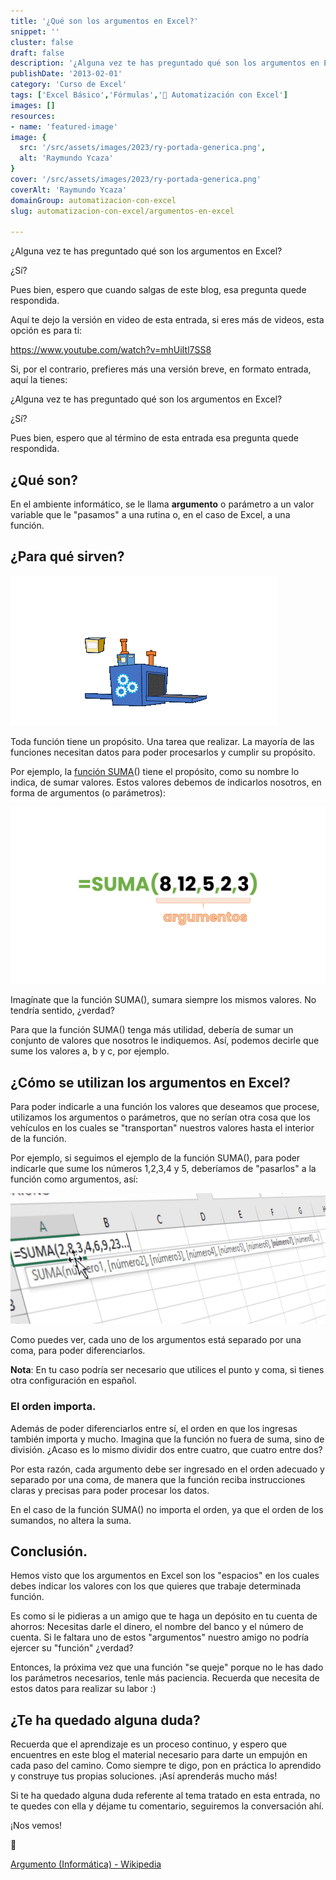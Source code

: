 ```yaml
---
title: '¿Qué son los argumentos en Excel?'
snippet: ''
cluster: false
draft: false 
description: '¿Alguna vez te has preguntado qué son los argumentos en Excel? ¿Sí? Pues bien, espero que al término de esta entrada esa pregunta quede respondida.'
publishDate: '2013-02-01'
category: 'Curso de Excel'
tags: ['Excel Básico','Fórmulas','🤖 Automatización con Excel']
images: []
resources: 
- name: 'featured-image'
image: {
  src: '/src/assets/images/2023/ry-portada-generica.png',
  alt: 'Raymundo Ycaza'
}
cover: '/src/assets/images/2023/ry-portada-generica.png'
coverAlt: 'Raymundo Ycaza'
domainGroup: automatizacion-con-excel
slug: automatizacion-con-excel/argumentos-en-excel

---
```


¿Alguna vez te has preguntado qué son los argumentos en Excel?

¿Sí?

Pues bien, espero que cuando salgas de este blog, esa pregunta quede respondida.

Aquí te dejo la versión en video de esta entrada, si eres más de videos, esta opción es para ti:

https://www.youtube.com/watch?v=mhUiItl7SS8

Si, por el contrario, prefieres más una versión breve, en formato entrada, aquí la tienes:

¿Alguna vez te has preguntado qué son los argumentos en Excel?

¿Sí?

Pues bien, espero que al término de esta entrada esa pregunta quede respondida.

## ¿Qué son?

En el ambiente informático, se le llama **argumento** o parámetro a un valor variable que le "pasamos" a una rutina o, en el caso de Excel, a una función.

## ¿Para qué sirven?

![Proceso de Entrada y Salida](/src/assets/images/2023/proceso-entrada-salida.gif)

Toda función tiene un propósito. Una tarea que realizar. La mayoría de las funciones necesitan datos para poder procesarlos y cumplir su propósito.

Por ejemplo, la [función SUMA](https://raymundoycaza.com/automatizacion-con-excel/formulas-en-excel/la-funcion-suma-en-excel/)() tiene el propósito, como su nombre lo indica, de sumar valores. Estos valores debemos de indicarlos nosotros, en forma de argumentos (o parámetros):

![Función SUMA](/src/assets/images/2023/funcion-suma.png)

Imagínate que la función SUMA(), sumara siempre los mismos valores. No tendría sentido, ¿verdad?

Para que la función SUMA() tenga más utilidad, debería de sumar un conjunto de valores que nosotros le indiquemos. Así, podemos decirle que sume los valores a, b y c, por ejemplo.

## ¿Cómo se utilizan los argumentos en Excel?

Para poder indicarle a una función los valores que deseamos que procese, utilizamos los argumentos o parámetros, que no serían otra cosa que los vehículos en los cuales se "transportan" nuestros valores hasta el interior de la función.

Por ejemplo, si seguimos el ejemplo de la función SUMA(), para poder  indicarle que sume los números 1,2,3,4 y 5, deberíamos de "pasarlos" a la función como argumentos, así:

![](/src/assets/images/2023/argumentos-en-excel_01.png)

Como puedes ver, cada uno de los argumentos está separado por una coma, para poder diferenciarlos.

**Nota**: En tu caso podría ser necesario que utilices el punto y coma, si tienes otra configuración en español.

### El orden importa.

Además de poder diferenciarlos entre sí, el orden en que los ingresas también importa y mucho. Imagina que la función no fuera de suma, sino de división. ¿Acaso es lo mismo dividir dos entre cuatro, que cuatro entre dos?

Por esta razón, cada argumento debe ser ingresado en el orden adecuado y separado por una coma, de manera que la función reciba instrucciones claras y precisas para poder procesar los datos.

En el caso de la función SUMA() no importa el orden, ya que el orden de los sumandos, no altera la suma.

## Conclusión.

Hemos visto que los argumentos en Excel son los "espacios" en los cuales debes indicar los valores con los que quieres que trabaje determinada función.

Es como si le pidieras a un amigo que te haga un depósito en tu cuenta de ahorros: Necesitas darle el dinero, el nombre del banco y el número de cuenta. Si le faltara uno de estos "argumentos" nuestro amigo no podría ejercer su "función" ¿verdad?

Entonces, la próxima vez que una función "se queje" porque no le has dado los parámetros necesarios, tenle más paciencia. Recuerda que necesita de estos datos para realizar su labor :)

## ¿Te ha quedado alguna duda?

Recuerda que el aprendizaje es un proceso continuo, y espero que encuentres en este blog el material necesario para darte un empujón en cada paso del camino. Como siempre te digo, pon en práctica lo aprendido y construye tus propias soluciones. ¡Así aprenderás mucho más!

Si te ha quedado alguna duda referente al tema tratado en esta entrada, no te quedes con ella y déjame tu comentario, seguiremos la conversación ahí.

¡Nos vemos!

🐌

[Argumento (Informática) - Wikipedia](http://es.wikipedia.org/wiki/Argumento_(inform%C3%A1tica))
